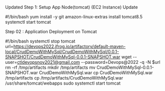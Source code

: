 Updated
Step 1: Setup App Node(tomcat) (EC2 Instance)
Update

#!/bin/bash
yum install -y git
amazon-linux-extras install tomcat8.5
systemctl start tomcat


Step 02 : Application Deployment on Tomcat 

#!/bin/bash
systemctl stop tomcat
url=https://devops2022.jfrog.io/artifactory/default-maven-local/CrudDemoWithMySql/CrudDemoWithMySql/0.0.1-SNAPSHOT/CrudDemoWithMySql-0.0.1-SNAPSHOT.war
wget --user=ctldevopsnov2021@gmail.com --password=Devops@2022 -q -N $url
rm -rf /tmp/artifacts
mkdir /tmp/artifacts
mv CrudDemoWithMySql-0.0.1-SNAPSHOT.war CrudDemoWithMySql.war
cp CrudDemoWithMySql.war /tmp/artifacts
cp /tmp/artifacts/CrudDemoWithMySql.war /usr/share/tomcat/webapps
sudo systemctl start tomcat
